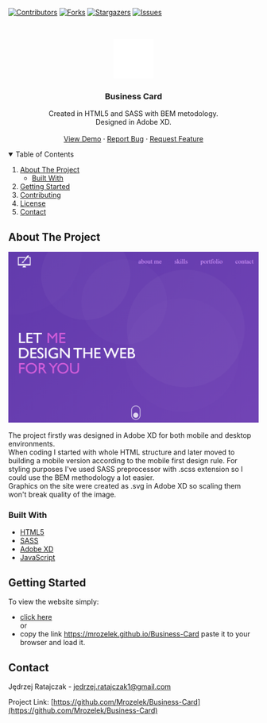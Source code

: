 <!--
*** Thanks for checking out the Best-README-Template. If you have a suggestion
*** that would make this better, please fork the repo and create a pull request
*** or simply open an issue with the tag "enhancement".
*** Thanks again! Now go create something AMAZING! :D
-->



<!-- PROJECT SHIELDS -->
<!--
*** I'm using markdown "reference style" links for readability.
*** Reference links are enclosed in brackets [ ] instead of parentheses ( ).
*** See the bottom of this document for the declaration of the reference variables
*** for contributors-url, forks-url, etc. This is an optional, concise syntax you may use.
*** https://www.markdownguide.org/basic-syntax/#reference-style-links
-->
[![Contributors][contributors-shield]][contributors-url]
[![Forks][forks-shield]][forks-url]
[![Stargazers][stars-shield]][stars-url]
[![Issues][issues-shield]][issues-url]



<!-- PROJECT LOGO -->
<br />
<p align="center">
  <a href="https://github.com/Mrozelek/Business-Card">
    <img src="images/favicon.svg" alt="Logo" width="80" height="80">
  </a>

  <h3 align="center">Business Card</h3>

  <p align="center">
    Created in HTML5 and SASS with BEM metodology.
    <br />
    Designed in Adobe XD.
    <br />
    <br />
    <a href="https://mrozelek.github.io/Business-Card">View Demo</a>
    ·
    <a href="https://github.com/Mrozelek/Business-Card/issues">Report Bug</a>
    ·
    <a href="https://github.com/Mrozelek/Business-Card/issues">Request Feature</a>
  </p>
</p>



<!-- TABLE OF CONTENTS -->
<details open="open">
  <summary>Table of Contents</summary>
  <ol>
    <li>
      <a href="#about-the-project">About The Project</a>
      <ul>
        <li><a href="#built-with">Built With</a></li>
      </ul>
    </li>
    <li><a href="#getting-started">Getting Started</a></li>
    <li><a href="#contributing">Contributing</a></li>
    <li><a href="#license">License</a></li>
    <li><a href="#contact">Contact</a></li>
  </ol>
</details>



<!-- ABOUT THE PROJECT -->
## About The Project

[![Business Card Screen Shot][product-screenshot]](https://mrozelek.github.io/Business-Card)

The project firstly was designed in Adobe XD for both mobile and desktop environments.<br />
When coding I started with whole HTML structure and later moved to building a mobile version according to the mobile first design rule.
For styling purposes I've used SASS preprocessor with .scss extension so I could use the BEM methodology a lot easier.<br />
Graphics on the site were created as .svg in Adobe XD so scaling them won't break quality of the image.<br />



### Built With

* [HTML5](https://html.spec.whatwg.org)
* [SASS](https://sass-lang.com)
* [Adobe XD](https://www.adobe.com/products/xd.html)
* [JavaScript](https://developer.mozilla.org/en-US/docs/Web/JavaScript)



<!-- GETTING STARTED -->
## Getting Started

To view the website simply: 
* [click here](https://mrozelek.github.io/Business-Card)  
or
* copy the link https://mrozelek.github.io/Business-Card paste it to your browser and load it.



<!-- CONTACT -->
## Contact

Jędrzej Ratajczak - jedrzej.ratajczak1@gmail.com

Project Link: [https://github.com/Mrozelek/Business-Card](https://github.com/Mrozelek/Business-Card)




<!-- MARKDOWN LINKS & IMAGES -->
<!-- https://www.markdownguide.org/basic-syntax/#reference-style-links -->
[contributors-shield]: https://img.shields.io/github/contributors/Mrozelek/Business-Card.svg?style=for-the-badge
[contributors-url]: https://github.com/Mrozelek/Business-Card/graphs/contributors
[forks-shield]: https://img.shields.io/github/forks/Mrozelek/Business-Card.svg?style=for-the-badge
[forks-url]: https://github.com/Mrozelek/Business-Card/network/members
[stars-shield]: https://img.shields.io/github/stars/Mrozelek/Business-Card.svg?style=for-the-badge
[stars-url]: https://github.com/Mrozelek/Business-Card/stargazers
[issues-shield]: https://img.shields.io/github/issues/Mrozelek/Business-Card.svg?style=for-the-badge
[issues-url]: https://github.com/Mrozelek/Business-Card/issues
[product-screenshot]: images/screenshot.png
